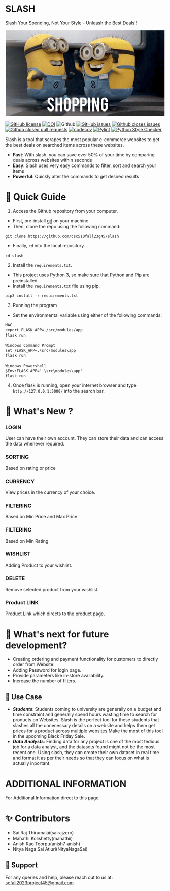 # SLASH
Slash Your Spending, Not Your Style - Unleash the Best Deals!!

<p align="center"><img width="500" src="./assets/Shop.gif"></p>

[![GitHub license](https://img.shields.io/github/license/TommasU/slash)](https://github.com/TommasU/slash/blob/main/LICENSE)
[![DOI](https://zenodo.org/badge/DOI/10.5281/zenodo.5739350.svg)](https://doi.org/10.5281/zenodo.5739350)
![Github](https://img.shields.io/badge/language-python-red.svg)
[![GitHub issues](https://img.shields.io/github/issues/TommasU/slash)](https://github.com/TommasU/slash/issues)
[![Github closes issues](https://img.shields.io/github/issues-closed-raw/TommasU/slash)](https://github.com/TommasU/slash/issues?q=is%3Aissue+is%3Aclosed)
[![Github closed pull requests](https://img.shields.io/github/issues-pr-closed/SEProjGrp5/slash)](https://github.com/TommasU/slash/pulls?q=is%3Apr+is%3Aclosed)
[![codecov](https://codecov.io/gh/TommasU/slash/branch/main/graph/badge.svg?token=MGTU44PI4F)](https://codecov.io/gh/TommasU/slash)
[![Pylint](https://github.com/SEProjGrp5/slash/actions/workflows/pylint.yml/badge.svg?branch=main)](https://github.com/TommasU/slash/actions/workflows/pylint.yml)
[![Python Style Checker](https://github.com/SEProjGrp5/slash/actions/workflows/style_checker.yml/badge.svg?branch=main)](https://github.com/TommasU/slash/actions/workflows/style_checker.yml)

Slash is a tool that scrapes the most popular e-commerce websites to get the best deals on searched items across these websites. 
- **Fast**: With slash, you can save over 50% of your time by comparing deals across websites within seconds
- **Easy**: Slash uses very easy commands to filter, sort and search your items
- **Powerful**: Quickly alter the commands to get desired results

# :rocket: Quick Guide

1. Access the Github repository from your computer. 
 - First, pre-install [git](https://git-scm.com/) on  your machine. 
 - Then, clone the repo using the following command:
 ```
 git clone https://github.com/csc510fall23g45/slash
 ```
 * Finally, ```cd``` into the local repository.
```
cd slash
```
2. Install the ```requirements.txt```. 
- This project uses Python 3, so make sure that [Python](https://www.python.org/downloads/) and [Pip](https://pip.pypa.io/en/stable/installation/) are preinstalled.
- Install the ```requirements.txt``` file using pip.
```
pip3 install -r requirements.txt
```
3. Running the program

- Set the environmental variable using either of the following commands:
 ```
MAC
export FLASK_APP=./src/modules/app
flask run

Windows Command Prompt
set FLASK_APP=.\src\modules\app 
flask run

Windows Powershell
$Env:FLASK_APP='.\src\modules\app'
flask run
```

4. Once flask is running, open your internet browser and type ```http://127.0.0.1:5000/``` into the search bar.

<p>
 
# :dizzy: What's New ?

### LOGIN
<p> User can have their own account. They can store their data and can access the data whenever required. </p>

### SORTING
<p> Based on rating or price </p>

### CURRENCY
<p> View prices in the currency of your choice. </p>

### FILTERING
<p> Based on Min Price and Max Price</p>

### FILTERING
<p> Based on Min Rating</p>

### WISHLIST
<p> Adding Product to your wishlist.</p>

### DELETE
<p>Remove selected product from your wishlist.</p>

### Product LINK
<p> Product Link which directs to the product page.</p>


# :muscle: What's next for future development?

- Creating ordering and payment functionality for customers to directly order from Website.
- Adding Password for login page.
- Provide parameters like in-store availability.
- Increase the number of filters. 


:thought_balloon: Use Case
---
* ***Students***: Students coming to university are generally on a budget and time constraint and generally spend hours wasting time to search for products on Websites. Slash is the perfect tool for these students that slashes all the unnecessary details on a website and helps them get prices for a product across multiple websites.Make the most of this tool in the upcoming Black Friday Sale.
* ***Data Analysts***: Finding data for any project is one of the most tedious job for a data analyst, and the datasets found might not be the most recent one. Using slash, they can create their own dataset in real time and format it as per their needs so that they can focus on what is actually inportant.
  
# ADDITIONAL INFORMATION
<p> For Additional Information direct to this page </p>

# :sparkles: Contributors

- Sai Raj Thirumalai(sairajzero)
- Mahathi Kolishetty(mahathii)
- Anish Rao Toorpu(anish7-anish)
- Nitya Naga Sai Atluri(NityaNagaSai)

## :email: Support
For any queries and help, please reach out to us at: sefall2023project45@gmail.com
